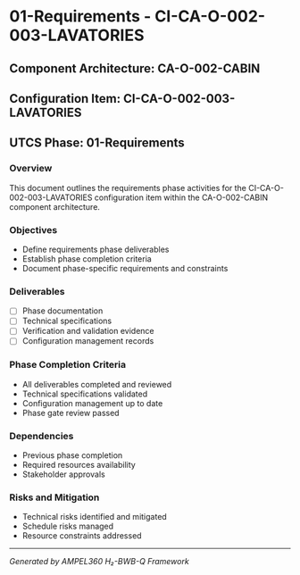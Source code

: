 # 01-Requirements - CI-CA-O-002-003-LAVATORIES

## Component Architecture: CA-O-002-CABIN
## Configuration Item: CI-CA-O-002-003-LAVATORIES
## UTCS Phase: 01-Requirements

### Overview
This document outlines the requirements phase activities for the CI-CA-O-002-003-LAVATORIES configuration item within the CA-O-002-CABIN component architecture.

### Objectives
- Define requirements phase deliverables
- Establish phase completion criteria
- Document phase-specific requirements and constraints

### Deliverables
- [ ] Phase documentation
- [ ] Technical specifications
- [ ] Verification and validation evidence
- [ ] Configuration management records

### Phase Completion Criteria
- All deliverables completed and reviewed
- Technical specifications validated
- Configuration management up to date
- Phase gate review passed

### Dependencies
- Previous phase completion
- Required resources availability
- Stakeholder approvals

### Risks and Mitigation
- Technical risks identified and mitigated
- Schedule risks managed
- Resource constraints addressed

---
*Generated by AMPEL360 H₂-BWB-Q Framework*
